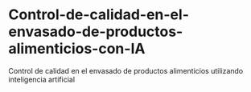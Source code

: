 # Control-de-calidad-en-el-envasado-de-productos-alimenticios-con-IA
Control de calidad en el envasado de productos alimenticios utilizando inteligencia artificial
